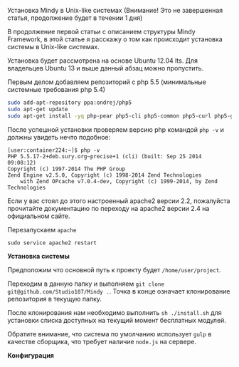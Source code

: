 Установка Mindy в Unix-like системах (Внимание! Это не завершенная статья, продолжение будет в течении 1 дня)

В продолжение первой статьи с описанием структуры Mindy Framework, в этой статье я расскажу о том как происходит установка системы в Unix-like системах.

Установка будет рассмотрена на основе Ubuntu 12.04 lts. Для владельцев Ubuntu 13 и выше данный абзац можно пропустить.

Первым делом добавляем репозиторий с php 5.5 (минимальные системные требования php 5.4)
```bash
sudo add-apt-repository ppa:ondrej/php5
sudo apt-get update
sudo apt-get install -yq php-pear php5-cli php5-common php5-curl php5-gd php5-mcrypt php5-mysql php5-pgsql
```

После успешной установки проверяем версию php командой `php -v` и должны увидеть нечто подобное:
```
[user:container224:~]$ php -v
PHP 5.5.17-2+deb.sury.org~precise+1 (cli) (built: Sep 25 2014 09:08:12)
Copyright (c) 1997-2014 The PHP Group
Zend Engine v2.5.0, Copyright (c) 1998-2014 Zend Technologies
    with Zend OPcache v7.0.4-dev, Copyright (c) 1999-2014, by Zend Technologies
```

Если у вас стоял до этого настроенный apache2 версии 2.2, пожалуйста прочитайте документацию по переходу на apache2 версии 2.4 на официальном сайте.

Перезапускаем `apache`
```
sudo service apache2 restart
```

**Установка системы**

Предположим что основной путь к проекту будет `/home/user/project`.

Переходим в данную папку и выполняем `git clone git@github.com/Studio107/Mindy .`. Точка в конце означает клонирование репозитория в текущую папку.

После клонирования нам необходимо выполнить `sh ./install.sh` для установки списка доступных на текущий момент бесплатных модулей.

Обратите внимание, что система по умолчанию использует `gulp` в качестве сборщика, что требует наличие `node.js` на сервере.

**Конфигурация**
